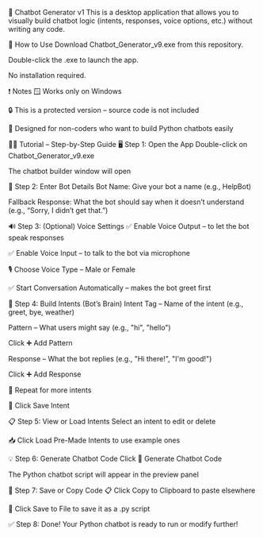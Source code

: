 🤖 Chatbot Generator v1
This is a desktop application that allows you to visually build chatbot logic (intents, responses, voice options, etc.) without writing any code.

🚀 How to Use
Download Chatbot_Generator_v9.exe from this repository.

Double-click the .exe to launch the app.

No installation required.

❗ Notes
🪟 Works only on Windows

🔒 This is a protected version – source code is not included

🧠 Designed for non-coders who want to build Python chatbots easily

🧑‍🏫 Tutorial – Step-by-Step Guide
🖥️ Step 1: Open the App
Double-click on Chatbot_Generator_v9.exe

The chatbot builder window will open

🤖 Step 2: Enter Bot Details
Bot Name: Give your bot a name (e.g., HelpBot)

Fallback Response: What the bot should say when it doesn’t understand (e.g., “Sorry, I didn’t get that.”)

🔊 Step 3: (Optional) Voice Settings
✅ Enable Voice Output – to let the bot speak responses

✅ Enable Voice Input – to talk to the bot via microphone

🎙 Choose Voice Type – Male or Female

✅ Start Conversation Automatically – makes the bot greet first

🧠 Step 4: Build Intents (Bot’s Brain)
Intent Tag – Name of the intent (e.g., greet, bye, weather)

Pattern – What users might say (e.g., "hi", "hello")

Click ➕ Add Pattern

Response – What the bot replies (e.g., "Hi there!", "I'm good!")

Click ➕ Add Response

🔄 Repeat for more intents

💾 Click Save Intent

📋 Step 5: View or Load Intents
Select an intent to edit or delete

📥 Click Load Pre-Made Intents to use example ones

💡 Step 6: Generate Chatbot Code
Click 🚀 Generate Chatbot Code

The Python chatbot script will appear in the preview panel

💾 Step 7: Save or Copy Code
📋 Click Copy to Clipboard to paste elsewhere

💾 Click Save to File to save it as a .py script

✅ Step 8: Done!
Your Python chatbot is ready to run or modify further!

